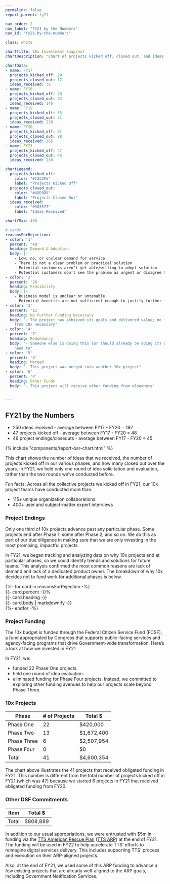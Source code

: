 ```yaml
---
permalink: false
report_parent: fy21

nav_order: 2
nav_label: "FY21 by the Numbers"
nav_id: "fy21-by-the-numbers"

class: white

chartTitle: 10x Investment Snapshot 
chartDescription: "Chart of projects kicked off, closed out, and ideas received, by fiscal year from 2017 to 2021"

chartData:
- name: FY17
  projects_kicked_off: 20
  projects_closed_out: 17
  ideas_received: 36
- name: FY18
  projects_kicked_off: 28
  projects_closed_out: 23
  ideas_received: 146
- name: FY19
  projects_kicked_off: 53
  projects_closed_out: 51
  ideas_received: 220
- name: FY20
  projects_kicked_off: 91
  projects_closed_out: 88
  ideas_received: 365
- name: FY21
  projects_kicked_off: 47
  projects_closed_out: 46
  ideas_received: 250

chartLegend:
  projects_kicked_off:
    color: "#C2C2F5"
    label: "Projects Kicked Off" 
  projects_closed_out:
    color: "#45D9D9"
    label: "Projects Closed Out" 
  ideas_received:
    color: "#383577"
    label: "Ideas Received" 

chartYMax: 400

# cards
reasonsForRejection:
- color: '1'
  percent: '48'
  heading: Demand & Adoption
  body: |-
    - Low, no, or unclear demand for service
    - There is not a clear problem or practical solution
    - Potential customers aren’t yet able/willing to adopt solution
    - Potential customers don’t see the problem as urgent or disagree that the problem exists
- color: '2'
  percent: '26'
  heading: Feasibility
  body: |-
    - Business model is unclear or untenable
    - Potential benefits are not sufficient enough to justify further investment
- color: '3'
  percent: '11'
  heading: No Further Funding Necessary
  body: "- The project has achieved its goals and delivered value; no further investment
    from 10x necessary"
- color: '4'
  percent: '7'
  heading: Redundancy
  body: "- Someone else is doing this (or should already be doing it) and 10x doesn’t
    need to"
- color: '5'
  percent: '4'
  heading: Merged
  body: "- This project was merged into another 10x project"
- color: '6'
  percent: '4'
  heading: Other Funds
  body: "- This project will receive other funding from elsewhere"


---
```

## FY21 by the Numbers

- <span class="text-bold">250</span> ideas received - average between FY17 - FY20 = 192
- <span class="text-bold">47</span> projects kicked off - average between FY17 - FY20 = 48
- <span class="text-bold">46</span> project endings/closeouts - average between FY17 - FY20 = 45


{% include "components/report-bar-chart.html" %}

This chart shows the number of ideas that we received, the number of projects kicked off in our various phases, and how many closed out over the years. In FY21, we held only one round of idea solicitation and evaluation, rather than the two rounds we’ve conducted before.

<span class="text-bold">Fun facts: Across all the collective projects we kicked off in FY21, our 10x project teams have conducted more than:</span>

- <span class="text-bold">115+</span> unique organization collaborations
- <span class="text-bold">400+</span> user and subject-matter expert interviews

### Project Endings

Only one third of 10x projects advance past any particular phase. Some projects end after Phase 1, some after Phase 2, and so on. We do this as part of our due diligence in making sure that we are only investing in the most promising, impactful projects.

In FY21, we began tracking and analyzing data on why 10x projects end at particular phases, so we could identify trends and solutions for future teams. This analysis confirmed the most common reasons are lack of demand and lack of a dedicated product owner. The breakdown of why 10x decides not to fund work for additional phases is below.


<div class="grid-row">
{%- for card in reasonsForRejection -%}
  <div class="usa-card usa-card--no-media ReasonForRejection grid-col-12 desktop:grid-col-4">
    <div class="usa-card__container">
      <div class="usa-card__body">
        <div class="card_color card_color--scheme-{{- card.color -}}">
          <div class="borderPercent grid-col-12 desktop:grid-col-4" style="width: {{- card.percent -}}%;"></div>
          <div class="border"></div>
          <div class="percent">{{- card.percent -}}%</div>
          <div class="heading">{{- card.heading -}}</div>
          {{- card.body | markdownify -}}
        </div>
      </div>
    </div>
  </div>
  {%- endfor -%}
</div>

### Project Funding

The 10x budget is funded through the Federal Citizen Service Fund (FCSF), a fund appropriated by Congress that supports public-facing services and agency-facing programs that drive Government-wide transformation. Here’s a look at how we invested in FY21

In FY21, we:

- funded 22 Phase One projects.
- held one round of idea evaluation.
- eliminated funding for Phase Four projects. Instead, we committed to exploring other funding avenues to help our projects scale beyond Phase Three.



<div class="ReportTable">
  <h3 class="ReportTable__heading">10x Projects</h3>

  <table class="usa-table usa-table--borderless">
    <tr>
      <th scope="col">Phase</th>
      <th scope="col"># of Projects</th>
      <th scope="col">Total $</th>
    </tr>
    <tbody>
      <tr>
        <td>Phase One</td>
        <td>22</td>
        <td>$420,000</td>
      </tr>
      <tr>
        <td>Phase Two</td>
        <td>13</td>
        <td>$1,672,400</td>
      </tr>
      <tr>
        <td>Phase Three</td>
        <td>6</td>
        <td>$2,507,954</td>
      </tr>
      <tr>
        <td>Phase Four</td>
        <td>0</td>
        <td>$0</td>
      </tr>
      <tr>
        <td>Total</td>
        <td>41</td>
        <td>$4,600,354</td>
      </tr>
    </tbody>
  </table>
</div>

The chart above illustrates the 41 projects that received obligated funding in FY21. This number is different from the total number of projects kicked off in FY21 (which was 47) because we started 6 projects in FY21 that received obligated funding from FY20.


<div class="ReportBudgetTable">
  <h3 class="ReportBudgetTable__heading">Other DSF Commitments</h3>
  <table class="usa-table usa-table--borderless">
    <tr>
      <th scope="col">Item</th>
      <th scope="col">Total $</th>
    </tr>
    <tbody>
      <tr>
        <td class="highlight"><span class="text-bold">Total</span></td>
        <td class="highlight"><span class="text-bold">$808,889</span></td>
      </tr>
    </tbody>
  </table>
</div>

In addition to our usual appropriations, we were entrusted with $5m in funding via the [TTS American Rescue Plan](https://www.gsa.gov/technology/government-it-initiatives/tts-american-rescue-plan) ([TTS ARP](https://www.gsa.gov/technology/government-it-initiatives/tts-american-rescue-plan)) at the end of FY21. The funding will be used in FY22 to help accelerate TTS’ efforts to reimagine digital services delivery. This includes supporting TTS’ process and execution on their ARP-aligned projects.

Also, at the end of FY21, we used some of this ARP funding to advance a few existing projects that are already well-aligned to the ARP goals, including <span class="text-italic">Government Notification Services</span>.

